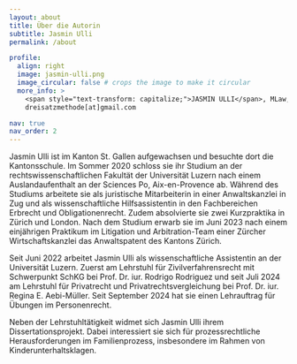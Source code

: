 ```yaml
---
layout: about
title: Über die Autorin
subtitle: Jasmin Ulli
permalink: /about

profile:
  align: right
  image: jasmin-ulli.png
  image_circular: false # crops the image to make it circular
  more_info: >
    <span style="text-transform: capitalize;">JASMIN ULLI</span>, MLaw, Rechtsanwältin, Doktorandin an der Universität Luzern. <br />E-Mail:
    dreisatzmethode[at]gmail.com

nav: true
nav_order: 2
---
```


Jasmin Ulli ist im Kanton St. Gallen aufgewachsen und besuchte dort die Kantonsschule. Im Sommer 2020 schloss sie ihr Studium an der
rechtswissenschaftlichen Fakultät der Universität Luzern nach einem Auslandaufenthalt an der Sciences Po, Aix-en-Provence ab. Während des Studiums
arbeitete sie als juristische Mitarbeiterin in einer Anwaltskanzlei in Zug und als wissenschaftliche Hilfsassistentin in den Fachbereichen Erbrecht
und Obligationenrecht. Zudem absolvierte sie zwei Kurzpraktika in Zürich und London. Nach dem Studium erwarb sie im Juni 2023 nach einem einjährigen
Praktikum im Litigation und Arbitration-Team einer Zürcher Wirtschaftskanzlei das Anwaltspatent des Kantons Zürich.

Seit Juni 2022 arbeitet Jasmin Ulli als wissenschaftliche Assistentin an der Universität Luzern. Zuerst am Lehrstuhl für Zivilverfahrensrecht mit
Schwerpunkt SchKG bei Prof. Dr. iur. Rodrigo Rodriguez und seit Juli 2024 am Lehrstuhl für Privatrecht und Privatrechtsvergleichung bei Prof. Dr. iur.
Regina E. Aebi-Müller. Seit September 2024 hat sie einen Lehrauftrag für Übungen im Personenrecht.

Neben der Lehrstuhltätigkeit widmet sich Jasmin Ulli ihrem Dissertationsprojekt. Dabei interessiert sie sich für prozessrechtliche Herausforderungen
im Familienprozess, insbesondere im Rahmen von Kinderunterhaltsklagen.
